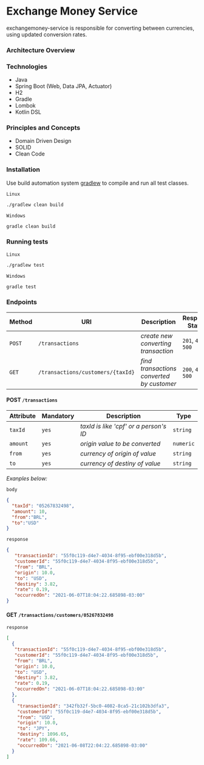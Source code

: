 # Exchange Money Service

exchangemoney-service is responsible for converting between currencies,
using updated conversion rates.

### Architecture Overview

### Technologies

* Java
* Spring Boot (Web, Data JPA, Actuator)
* H2
* Gradle
* Lombok
* Kotlin DSL

### Principles and Concepts

* Domain Driven Design
* SOLID
* Clean Code

### Installation

Use build automation system [gradlew](https://docs.gradle.org/current/userguide/userguide.html) to compile and run all test classes.


`Linux`
```bash
./gradlew clean build
```

`Windows`
```bash
gradle clean build
```


### Running tests

`Linux`
```bash
./gradlew test
```

`Windows`
```bash
gradle test
```

### Endpoints

| Method | URI              | Description              | Response Status            |
| ------ | ---------------- | ------------------------ | -------------------------- |
| `POST` | `/transactions` | *create new converting transaction*    | `201`, `422`, `500` |
| `GET` | `/transactions/customers/{taxId}` | *find transactions converted by customer*    | `200`, `404`, `500` |

#### POST `/transactions`

| Attribute | Mandatory              | Description              | Type            |
| ------ | ---------------- | ------------------------ | -------------------------- |
| `taxId` | `yes` | *taxId is like 'cpf' or a person's ID*    | `string` |
| `amount` | `yes` | *origin value to be converted*    | `numeric` |
| `from` | `yes` | *currency of origin of value*    | `string` |
| `to` | `yes` | *currency of destiny of value*    | `string` |

*Exanples below:*

`body`

```json
{
  "taxId": "05267832498",
  "amount": 10,
  "from":"BRL",
  "to":"USD"
}
```

`response`

```json
{
   "transactionId": "55f0c119-d4e7-4034-8f95-ebf00e318d5b",
   "customerId": "55f0c119-d4e7-4034-8f95-ebf00e318d5b",
   "from": "BRL",
   "origin": 10.0,
   "to": "USD",
   "destiny": 3.82,
   "rate": 0.19,
   "occurredOn": "2021-06-07T18:04:22.685898-03:00"
}
```

#### GET `/transactions/customers/05267832498`

`response`

```json
[
  {
   "transactionId": "55f0c119-d4e7-4034-8f95-ebf00e318d5b",
   "customerId": "55f0c119-d4e7-4034-8f95-ebf00e318d5b",
   "from": "BRL",
   "origin": 10.0,
   "to": "USD",
   "destiny": 3.82,
   "rate": 0.19,
   "occurredOn": "2021-06-07T18:04:22.685898-03:00"
  }, 
  {
    "transactionId": "342fb32f-5bc0-4082-8ca5-21c102b3dfa3",
    "customerId": "55f0c119-d4e7-4034-8f95-ebf00e318d5b",
    "from": "USD",
    "origin": 10.0,
    "to": "JPY",
    "destiny": 1096.65,
    "rate": 109.66,
    "occurredOn": "2021-06-08T22:04:22.685898-03:00"
  }
]
```